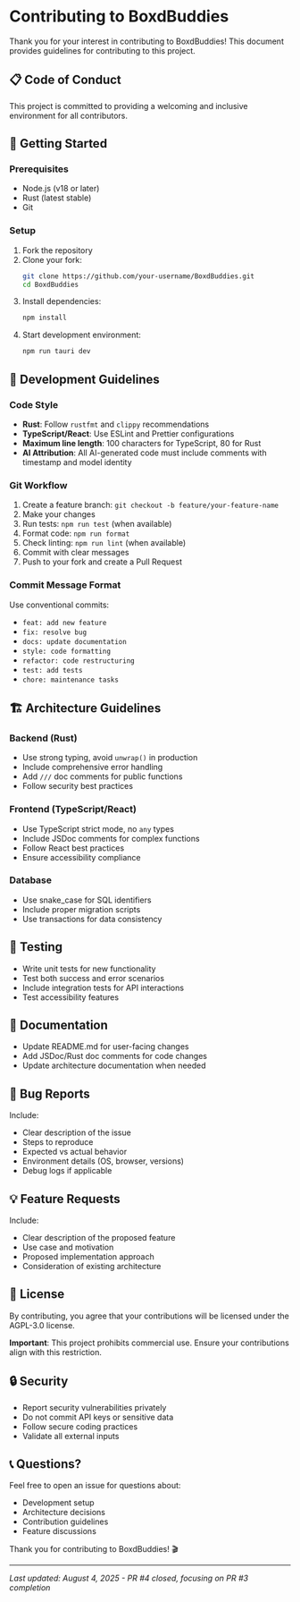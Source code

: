 # Contributing to BoxdBuddies

Thank you for your interest in contributing to BoxdBuddies! This document provides guidelines for contributing to this project.

## 📋 Code of Conduct

This project is committed to providing a welcoming and inclusive environment for all contributors.

## 🚀 Getting Started

### Prerequisites

- Node.js (v18 or later)
- Rust (latest stable)
- Git

### Setup

1. Fork the repository
2. Clone your fork:
   ```bash
   git clone https://github.com/your-username/BoxdBuddies.git
   cd BoxdBuddies
   ```
3. Install dependencies:
   ```bash
   npm install
   ```
4. Start development environment:
   ```bash
   npm run tauri dev
   ```

## 🔧 Development Guidelines

### Code Style

- **Rust**: Follow `rustfmt` and `clippy` recommendations
- **TypeScript/React**: Use ESLint and Prettier configurations
- **Maximum line length**: 100 characters for TypeScript, 80 for Rust
- **AI Attribution**: All AI-generated code must include comments with timestamp and model identity

### Git Workflow

1. Create a feature branch: `git checkout -b feature/your-feature-name`
2. Make your changes
3. Run tests: `npm run test` (when available)
4. Format code: `npm run format`
5. Check linting: `npm run lint` (when available)
6. Commit with clear messages
7. Push to your fork and create a Pull Request

### Commit Message Format

Use conventional commits:

- `feat: add new feature`
- `fix: resolve bug`
- `docs: update documentation`
- `style: code formatting`
- `refactor: code restructuring`
- `test: add tests`
- `chore: maintenance tasks`

## 🏗️ Architecture Guidelines

### Backend (Rust)

- Use strong typing, avoid `unwrap()` in production
- Include comprehensive error handling
- Add `///` doc comments for public functions
- Follow security best practices

### Frontend (TypeScript/React)

- Use TypeScript strict mode, no `any` types
- Include JSDoc comments for complex functions
- Follow React best practices
- Ensure accessibility compliance

### Database

- Use snake_case for SQL identifiers
- Include proper migration scripts
- Use transactions for data consistency

## 🧪 Testing

- Write unit tests for new functionality
- Test both success and error scenarios
- Include integration tests for API interactions
- Test accessibility features

## 📝 Documentation

- Update README.md for user-facing changes
- Add JSDoc/Rust doc comments for code changes
- Update architecture documentation when needed

## 🐛 Bug Reports

Include:

- Clear description of the issue
- Steps to reproduce
- Expected vs actual behavior
- Environment details (OS, browser, versions)
- Debug logs if applicable

## 💡 Feature Requests

Include:

- Clear description of the proposed feature
- Use case and motivation
- Proposed implementation approach
- Consideration of existing architecture

## 📄 License

By contributing, you agree that your contributions will be licensed under the AGPL-3.0 license.

**Important**: This project prohibits commercial use. Ensure your contributions align with this restriction.

## 🔒 Security

- Report security vulnerabilities privately
- Do not commit API keys or sensitive data
- Follow secure coding practices
- Validate all external inputs

## 📞 Questions?

Feel free to open an issue for questions about:

- Development setup
- Architecture decisions
- Contribution guidelines
- Feature discussions

Thank you for contributing to BoxdBuddies! 🎬

---

_Last updated: August 4, 2025 - PR #4 closed, focusing on PR #3 completion_

```

```
